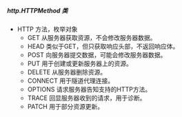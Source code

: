 ##### http.HTTPMethod 类
- HTTP 方法，枚举对象
	- GET  从服务器获取资源，不会修改服务器数据。
	- HEAD  类似于GET，但只获取响应头部，不返回响应体。
	- POST  向服务器提交数据，可能会修改服务器数据。
	- PUT  用于创建或更新服务器上的资源。
	- DELETE  从服务器删除资源。
	- CONNECT  用于隧道代理连接。
	- OPTIONS  请求服务器告知支持的HTTP方法。
	- TRACE  回显服务器收到的请求，用于诊断。
	- PATCH  用于部分资源更新。
